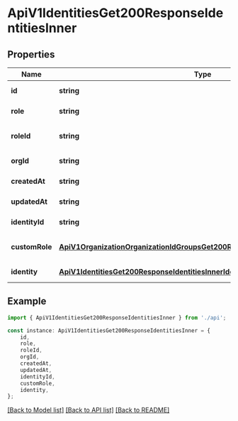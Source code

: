 # ApiV1IdentitiesGet200ResponseIdentitiesInner


## Properties

Name | Type | Description | Notes
------------ | ------------- | ------------- | -------------
**id** | **string** |  | [default to undefined]
**role** | **string** |  | [default to undefined]
**roleId** | **string** |  | [optional] [default to undefined]
**orgId** | **string** |  | [default to undefined]
**createdAt** | **string** |  | [default to undefined]
**updatedAt** | **string** |  | [default to undefined]
**identityId** | **string** |  | [default to undefined]
**customRole** | [**ApiV1OrganizationOrganizationIdGroupsGet200ResponseGroupsInnerCustomRole**](ApiV1OrganizationOrganizationIdGroupsGet200ResponseGroupsInnerCustomRole.md) |  | [optional] [default to undefined]
**identity** | [**ApiV1IdentitiesGet200ResponseIdentitiesInnerIdentity**](ApiV1IdentitiesGet200ResponseIdentitiesInnerIdentity.md) |  | [default to undefined]

## Example

```typescript
import { ApiV1IdentitiesGet200ResponseIdentitiesInner } from './api';

const instance: ApiV1IdentitiesGet200ResponseIdentitiesInner = {
    id,
    role,
    roleId,
    orgId,
    createdAt,
    updatedAt,
    identityId,
    customRole,
    identity,
};
```

[[Back to Model list]](../README.md#documentation-for-models) [[Back to API list]](../README.md#documentation-for-api-endpoints) [[Back to README]](../README.md)
